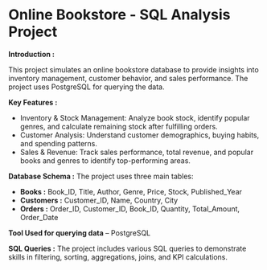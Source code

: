 # Online Bookstore - SQL Analysis Project

**Introduction :**

This project simulates an online bookstore database to provide insights into inventory management, customer behavior, and sales performance. The project uses PostgreSQL for querying the data.


**Key Features :**
- Inventory & Stock Management: Analyze book stock, identify popular genres, and calculate remaining stock after fulfilling orders.
- Customer Analysis: Understand customer demographics, buying habits, and spending patterns.
- Sales & Revenue: Track sales performance, total revenue, and popular books and genres to identify top-performing areas.

**Database Schema :**
The project uses three main tables:
- **Books :** Book_ID, Title, Author, Genre, Price, Stock, Published_Year 
- **Customers :** Customer_ID, Name, Country, City 
- **Orders :** Order_ID, Customer_ID, Book_ID, Quantity, Total_Amount, Order_Date 

**Tool Used for querying data** –  PostgreSQL

**SQL Queries :**
The project includes various SQL queries to demonstrate skills in filtering, sorting, aggregations, joins, and KPI calculations.


